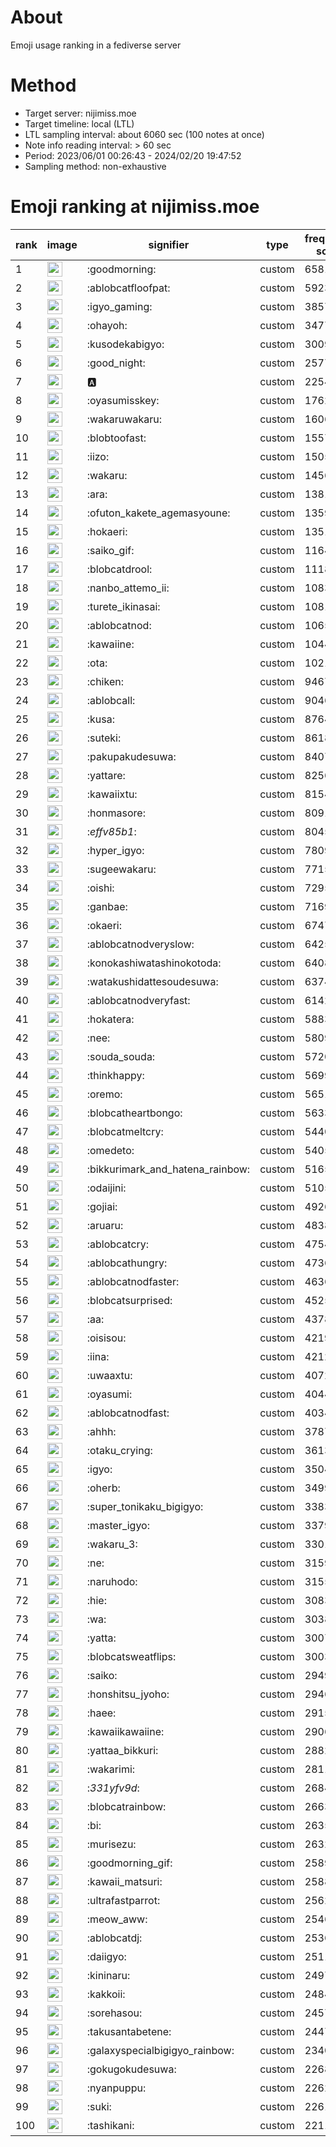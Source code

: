 # About
Emoji usage ranking in a fediverse server

# Method
- Target server: nijimiss.moe
- Target timeline: local (LTL)
- LTL sampling interval: about 6060 sec (100 notes at once)
- Note info reading interval: > 60 sec
- Period: 2023/06/01 00:26:43 - 2024/02/20 19:47:52 
- Sampling method: non-exhaustive

# Emoji ranking at nijimiss.moe

|rank|image|signifier|type|frequency score|
|----|----|----|----|----|
|1|<img height="24" src="https://nijimiss.moe/emoji/goodmorning.webp">|:goodmorning:|custom|65816|
|2|<img height="24" src="https://nijimiss.moe/emoji/ablobcatfloofpat.webp">|:ablobcatfloofpat:|custom|59232|
|3|<img height="24" src="https://nijimiss.moe/emoji/igyo_gaming.webp">|:igyo_gaming:|custom|38578|
|4|<img height="24" src="https://nijimiss.moe/emoji/ohayoh.webp">|:ohayoh:|custom|34772|
|5|<img height="24" src="https://nijimiss.moe/emoji/kusodekabigyo.webp">|:kusodekabigyo:|custom|30099|
|6|<img height="24" src="https://nijimiss.moe/emoji/good_night.webp">|:good_night:|custom|25772|
|7|<img height="24" src="https://nijimiss.moe/emoji/a.webp">|:a:|custom|22542|
|8|<img height="24" src="https://nijimiss.moe/emoji/oyasumisskey.webp">|:oyasumisskey:|custom|17626|
|9|<img height="24" src="https://nijimiss.moe/emoji/wakaruwakaru.webp">|:wakaruwakaru:|custom|16062|
|10|<img height="24" src="https://nijimiss.moe/emoji/blobtoofast.webp">|:blobtoofast:|custom|15571|
|11|<img height="24" src="https://nijimiss.moe/emoji/iizo.webp">|:iizo:|custom|15050|
|12|<img height="24" src="https://nijimiss.moe/emoji/wakaru.webp">|:wakaru:|custom|14566|
|13|<img height="24" src="https://nijimiss.moe/emoji/ara.webp">|:ara:|custom|13814|
|14|<img height="24" src="https://nijimiss.moe/emoji/ofuton_kakete_agemasyoune.webp">|:ofuton_kakete_agemasyoune:|custom|13590|
|15|<img height="24" src="https://nijimiss.moe/emoji/hokaeri.webp">|:hokaeri:|custom|13516|
|16|<img height="24" src="https://nijimiss.moe/emoji/saiko_gif.webp">|:saiko_gif:|custom|11646|
|17|<img height="24" src="https://nijimiss.moe/emoji/blobcatdrool.webp">|:blobcatdrool:|custom|11181|
|18|<img height="24" src="https://nijimiss.moe/emoji/nanbo_attemo_ii.webp">|:nanbo_attemo_ii:|custom|10832|
|19|<img height="24" src="https://nijimiss.moe/emoji/turete_ikinasai.webp">|:turete_ikinasai:|custom|10817|
|20|<img height="24" src="https://nijimiss.moe/emoji/ablobcatnod.webp">|:ablobcatnod:|custom|10659|
|21|<img height="24" src="https://nijimiss.moe/emoji/kawaiine.webp">|:kawaiine:|custom|10443|
|22|<img height="24" src="https://nijimiss.moe/emoji/ota.webp">|:ota:|custom|10212|
|23|<img height="24" src="https://nijimiss.moe/emoji/chiken.webp">|:chiken:|custom|9467|
|24|<img height="24" src="https://nijimiss.moe/emoji/ablobcall.webp">|:ablobcall:|custom|9046|
|25|<img height="24" src="https://nijimiss.moe/emoji/kusa.webp">|:kusa:|custom|8764|
|26|<img height="24" src="https://nijimiss.moe/emoji/suteki.webp">|:suteki:|custom|8618|
|27|<img height="24" src="https://nijimiss.moe/emoji/pakupakudesuwa.webp">|:pakupakudesuwa:|custom|8407|
|28|<img height="24" src="https://nijimiss.moe/emoji/yattare.webp">|:yattare:|custom|8256|
|29|<img height="24" src="https://nijimiss.moe/emoji/kawaiixtu.webp">|:kawaiixtu:|custom|8154|
|30|<img height="24" src="https://nijimiss.moe/emoji/honmasore.webp">|:honmasore:|custom|8091|
|31|<img height="24" src="https://nijimiss.moe/emoji/_effv85b1_.webp">|:_effv85b1_:|custom|8045|
|32|<img height="24" src="https://nijimiss.moe/emoji/hyper_igyo.webp">|:hyper_igyo:|custom|7809|
|33|<img height="24" src="https://nijimiss.moe/emoji/sugeewakaru.webp">|:sugeewakaru:|custom|7715|
|34|<img height="24" src="https://nijimiss.moe/emoji/oishi.webp">|:oishi:|custom|7295|
|35|<img height="24" src="https://nijimiss.moe/emoji/ganbae.webp">|:ganbae:|custom|7169|
|36|<img height="24" src="https://nijimiss.moe/emoji/okaeri.webp">|:okaeri:|custom|6747|
|37|<img height="24" src="https://nijimiss.moe/emoji/ablobcatnodveryslow.webp">|:ablobcatnodveryslow:|custom|6425|
|38|<img height="24" src="https://nijimiss.moe/emoji/konokashiwatashinokotoda.webp">|:konokashiwatashinokotoda:|custom|6408|
|39|<img height="24" src="https://nijimiss.moe/emoji/watakushidattesoudesuwa.webp">|:watakushidattesoudesuwa:|custom|6374|
|40|<img height="24" src="https://nijimiss.moe/emoji/ablobcatnodveryfast.webp">|:ablobcatnodveryfast:|custom|6142|
|41|<img height="24" src="https://nijimiss.moe/emoji/hokatera.webp">|:hokatera:|custom|5883|
|42|<img height="24" src="https://nijimiss.moe/emoji/nee.webp">|:nee:|custom|5809|
|43|<img height="24" src="https://nijimiss.moe/emoji/souda_souda.webp">|:souda_souda:|custom|5720|
|44|<img height="24" src="https://nijimiss.moe/emoji/thinkhappy.webp">|:thinkhappy:|custom|5699|
|45|<img height="24" src="https://nijimiss.moe/emoji/oremo.webp">|:oremo:|custom|5651|
|46|<img height="24" src="https://nijimiss.moe/emoji/blobcatheartbongo.webp">|:blobcatheartbongo:|custom|5633|
|47|<img height="24" src="https://nijimiss.moe/emoji/blobcatmeltcry.webp">|:blobcatmeltcry:|custom|5440|
|48|<img height="24" src="https://nijimiss.moe/emoji/omedeto.webp">|:omedeto:|custom|5405|
|49|<img height="24" src="https://nijimiss.moe/emoji/bikkurimark_and_hatena_rainbow.webp">|:bikkurimark_and_hatena_rainbow:|custom|5165|
|50|<img height="24" src="https://nijimiss.moe/emoji/odaijini.webp">|:odaijini:|custom|5105|
|51|<img height="24" src="https://nijimiss.moe/emoji/gojiai.webp">|:gojiai:|custom|4926|
|52|<img height="24" src="https://nijimiss.moe/emoji/aruaru.webp">|:aruaru:|custom|4838|
|53|<img height="24" src="https://nijimiss.moe/emoji/ablobcatcry.webp">|:ablobcatcry:|custom|4754|
|54|<img height="24" src="https://nijimiss.moe/emoji/ablobcathungry.webp">|:ablobcathungry:|custom|4736|
|55|<img height="24" src="https://nijimiss.moe/emoji/ablobcatnodfaster.webp">|:ablobcatnodfaster:|custom|4636|
|56|<img height="24" src="https://nijimiss.moe/emoji/blobcatsurprised.webp">|:blobcatsurprised:|custom|4525|
|57|<img height="24" src="https://nijimiss.moe/emoji/aa.webp">|:aa:|custom|4378|
|58|<img height="24" src="https://nijimiss.moe/emoji/oisisou.webp">|:oisisou:|custom|4219|
|59|<img height="24" src="https://nijimiss.moe/emoji/iina.webp">|:iina:|custom|4212|
|60|<img height="24" src="https://nijimiss.moe/emoji/uwaaxtu.webp">|:uwaaxtu:|custom|4072|
|61|<img height="24" src="https://nijimiss.moe/emoji/oyasumi.webp">|:oyasumi:|custom|4044|
|62|<img height="24" src="https://nijimiss.moe/emoji/ablobcatnodfast.webp">|:ablobcatnodfast:|custom|4034|
|63|<img height="24" src="https://nijimiss.moe/emoji/ahhh.webp">|:ahhh:|custom|3787|
|64|<img height="24" src="https://nijimiss.moe/emoji/otaku_crying.webp">|:otaku_crying:|custom|3613|
|65|<img height="24" src="https://nijimiss.moe/emoji/igyo.webp">|:igyo:|custom|3504|
|66|<img height="24" src="https://nijimiss.moe/emoji/oherb.webp">|:oherb:|custom|3499|
|67|<img height="24" src="https://nijimiss.moe/emoji/super_tonikaku_bigigyo.webp">|:super_tonikaku_bigigyo:|custom|3383|
|68|<img height="24" src="https://nijimiss.moe/emoji/master_igyo.webp">|:master_igyo:|custom|3379|
|69|<img height="24" src="https://nijimiss.moe/emoji/wakaru_3.webp">|:wakaru_3:|custom|3301|
|70|<img height="24" src="https://nijimiss.moe/emoji/ne.webp">|:ne:|custom|3159|
|71|<img height="24" src="https://nijimiss.moe/emoji/naruhodo.webp">|:naruhodo:|custom|3155|
|72|<img height="24" src="https://nijimiss.moe/emoji/hie.webp">|:hie:|custom|3083|
|73|<img height="24" src="https://nijimiss.moe/emoji/wa.webp">|:wa:|custom|3038|
|74|<img height="24" src="https://nijimiss.moe/emoji/yatta.webp">|:yatta:|custom|3007|
|75|<img height="24" src="https://nijimiss.moe/emoji/blobcatsweatflips.webp">|:blobcatsweatflips:|custom|3003|
|76|<img height="24" src="https://nijimiss.moe/emoji/saiko.webp">|:saiko:|custom|2949|
|77|<img height="24" src="https://nijimiss.moe/emoji/honshitsu_jyoho.webp">|:honshitsu_jyoho:|custom|2946|
|78|<img height="24" src="https://nijimiss.moe/emoji/haee.webp">|:haee:|custom|2915|
|79|<img height="24" src="https://nijimiss.moe/emoji/kawaiikawaiine.webp">|:kawaiikawaiine:|custom|2906|
|80|<img height="24" src="https://nijimiss.moe/emoji/yattaa_bikkuri.webp">|:yattaa_bikkuri:|custom|2882|
|81|<img height="24" src="https://nijimiss.moe/emoji/wakarimi.webp">|:wakarimi:|custom|2811|
|82|<img height="24" src="https://nijimiss.moe/emoji/_331yfv9d_.webp">|:_331yfv9d_:|custom|2684|
|83|<img height="24" src="https://nijimiss.moe/emoji/blobcatrainbow.webp">|:blobcatrainbow:|custom|2663|
|84|<img height="24" src="https://nijimiss.moe/emoji/bi.webp">|:bi:|custom|2635|
|85|<img height="24" src="https://nijimiss.moe/emoji/murisezu.webp">|:murisezu:|custom|2632|
|86|<img height="24" src="https://nijimiss.moe/emoji/goodmorning_gif.webp">|:goodmorning_gif:|custom|2589|
|87|<img height="24" src="https://nijimiss.moe/emoji/kawaii_matsuri.webp">|:kawaii_matsuri:|custom|2588|
|88|<img height="24" src="https://nijimiss.moe/emoji/ultrafastparrot.webp">|:ultrafastparrot:|custom|2562|
|89|<img height="24" src="https://nijimiss.moe/emoji/meow_aww.webp">|:meow_aww:|custom|2546|
|90|<img height="24" src="https://nijimiss.moe/emoji/ablobcatdj.webp">|:ablobcatdj:|custom|2536|
|91|<img height="24" src="https://nijimiss.moe/emoji/daiigyo.webp">|:daiigyo:|custom|2511|
|92|<img height="24" src="https://nijimiss.moe/emoji/kininaru.webp">|:kininaru:|custom|2497|
|93|<img height="24" src="https://nijimiss.moe/emoji/kakkoii.webp">|:kakkoii:|custom|2484|
|94|<img height="24" src="https://nijimiss.moe/emoji/sorehasou.webp">|:sorehasou:|custom|2457|
|95|<img height="24" src="https://nijimiss.moe/emoji/takusantabetene.webp">|:takusantabetene:|custom|2447|
|96|<img height="24" src="https://nijimiss.moe/emoji/galaxyspecialbigigyo_rainbow.webp">|:galaxyspecialbigigyo_rainbow:|custom|2340|
|97|<img height="24" src="https://nijimiss.moe/emoji/gokugokudesuwa.webp">|:gokugokudesuwa:|custom|2268|
|98|<img height="24" src="https://nijimiss.moe/emoji/nyanpuppu.webp">|:nyanpuppu:|custom|2262|
|99|<img height="24" src="https://nijimiss.moe/emoji/suki.webp">|:suki:|custom|2261|
|100|<img height="24" src="https://nijimiss.moe/emoji/tashikani.webp">|:tashikani:|custom|2211|
